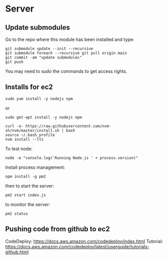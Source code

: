 # Server

## Update submodules

Go to the repo where this module has been installed and type:

    git submodule update --init --recursive
    git submodule foreach --recursive git pull origin main
    git commit -am "update submodules"
    git push

You may need to sudo the commands to get access rights.

## Installs for ec2
    sudo yum install -y nodejs npm

or

    sudo get-apt install -y nodejs npm

    curl -o- https://raw.githubusercontent.com/nvm-sh/nvm/master/install.sh | bash
    source ~/.bash_profile
    nvm install --lts

To test node:

    node -e "console.log('Running Node.js ' + process.version)"

Install process management:

    npm install -g pm2

then to start the server:
    
    pm2 start index.js

to monitor the server:

    pm2 status

## Pushing code from github to ec2
CodeDeploy: https://docs.aws.amazon.com/codedeploy/index.html
Tutorial: https://docs.aws.amazon.com/codedeploy/latest/userguide/tutorials-github.html
